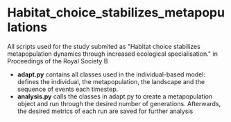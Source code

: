 # Habitat_choice_stabilizes_metapopulations

All scripts used for the study submited as "Habitat choice stabilizes metapopulation dynamics through increased ecological specialisation." in Proceedings of the Royal Society B

- __adapt.py__ contains all classes used in the individual-based model: defines the individual, the metapopulation, the landscape and the sequence of events each timestep. 
- __analysis.py__ calls the classes in adapt.py to create a metapopulation object and run through the desired number of generations. Afterwards, the desired metrics of each run are saved for further analysis
